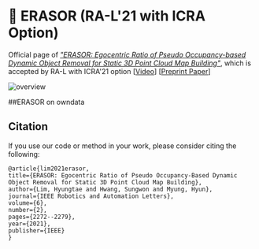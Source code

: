 # :rainbow: ERASOR (RA-L'21 with ICRA Option)

Official page of [*"ERASOR: Egocentric Ratio of Pseudo Occupancy-based Dynamic Object Removal for Static 3D Point Cloud Map Building"*](https://ieeexplore.ieee.org/stamp/stamp.jsp?tp=&arnumber=9361109), which is accepted by RA-L with ICRA'21 option 
[[Video](https://www.youtube.com/watch?v=Nx27ZO8afm0)] [[Preprint Paper](https://arxiv.org/abs/2103.04316)] 

![overview](img/fig_overview.png)

##ERASOR on owndata
## Citation 
If you use our code or method in your work, please consider citing the following:

	@article{lim2021erasor,
    title={ERASOR: Egocentric Ratio of Pseudo Occupancy-Based Dynamic Object Removal for Static 3D Point Cloud Map Building},
    author={Lim, Hyungtae and Hwang, Sungwon and Myung, Hyun},
    journal={IEEE Robotics and Automation Letters},
    volume={6},
    number={2},
    pages={2272--2279},
    year={2021},
    publisher={IEEE}
    }



